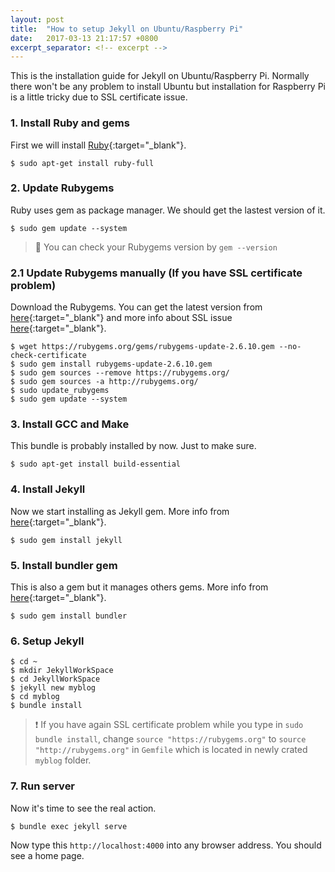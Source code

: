 ```yaml
---
layout: post
title:  "How to setup Jekyll on Ubuntu/Raspberry Pi"
date:   2017-03-13 21:17:57 +0800
excerpt_separator: <!-- excerpt -->
---
```


This is the installation guide for Jekyll on Ubuntu/Raspberry Pi. Normally there won't be any problem to install Ubuntu but installation for Raspberry Pi is a little tricky due to SSL certificate issue.

<!-- excerpt -->

### 1. Install Ruby and gems
First we will install [Ruby](https://www.ruby-lang.org/en/documentation/installation/){:target="_blank"}.  

`$ sudo apt-get install ruby-full`

### 2. Update Rubygems
Ruby uses gem as package manager. We should get the lastest version of it.

`$ sudo gem update --system`

> :memo: You can check your Rubygems version by `gem --version`

### 2.1 Update Rubygems manually (If you have SSL certificate problem)
Download the Rubygems. You can get the latest version from [here](https://rubygems.org/pages/download){:target="_blank"} and more info about SSL issue [here](https://github.com/juthilo/run-jekyll-on-windows/issues/34){:target="_blank"}.

```
$ wget https://rubygems.org/gems/rubygems-update-2.6.10.gem --no-check-certificate
$ sudo gem install rubygems-update-2.6.10.gem
$ sudo gem sources --remove https://rubygems.org/
$ sudo gem sources -a http://rubygems.org/
$ sudo update_rubygems
$ sudo gem update --system
```

### 3. Install GCC and Make
This bundle is probably installed by now. Just to make sure.

`$ sudo apt-get install build-essential`

### 4. Install Jekyll
Now we start installing as Jekyll gem. More info from [here](http://jekyllrb.com/docs/installation/){:target="_blank"}.

`$ sudo gem install jekyll`

### 5. Install bundler gem
This is also a gem but it manages others gems. More info from [here](http://bundler.io/){:target="_blank"}.

`$ sudo gem install bundler`


### 6. Setup Jekyll
```
$ cd ~
$ mkdir JekyllWorkSpace
$ cd JekyllWorkSpace
$ jekyll new myblog
$ cd myblog
$ bundle install
```

> :exclamation: If you have again SSL certificate problem while you type in `sudo bundle install`, change `source "https://rubygems.org"` to `source "http://rubygems.org"` in `Gemfile` which is located in newly crated `myblog` folder.


### 7. Run server
Now it's time to see the real action.

`$ bundle exec jekyll serve`

Now type this `http://localhost:4000` into any browser address. You should see a home page.
